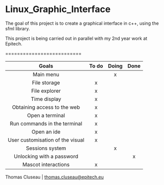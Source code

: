 # Linux_Graphic_Interface

The goal of this project is to create a graphical interface in c++, using the sfml library.

This project is being carried out in parallel with my 2nd year work at Epitech.

==========================

|              Goals                | To do | Doing | Done |
|:---------------------------------:|:-----:|:-----:|:----:|
| Main menu                         |       | x     |      |
| File storage                      | x     |       |      |
| File explorer                     | x     |       |      |
| Time display                      | x     |       |      |
| Obtaining access to the web       | x     |       |      |
| Open a terminal                   | x     |       |      |
| Run commands in the terminal      | x     |       |      |
| Open an ide                       | x     |       |      |
| User customisation of the visual  | x     |       |      |
| Sessions system                   |       | x     |      |
| Unlocking with a password         |       |       | x    |
| Mascot interactions               | x     |       |      |

Thomas Cluseau | 
thomas.cluseau@epitech.eu

